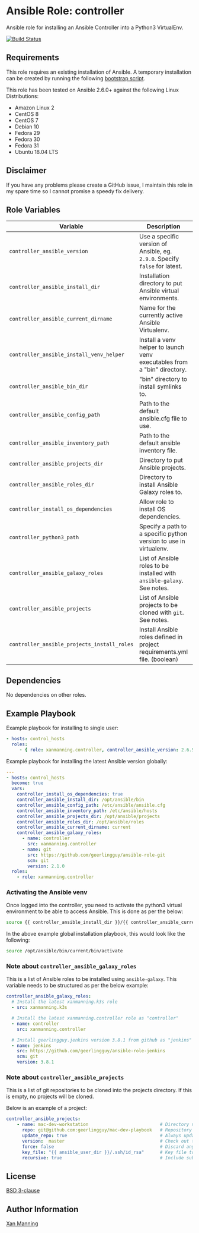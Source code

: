# Ansible Role: controller

Ansible role for installing an Ansible Controller into a Python3 VirtualEnv.

[![Build Status](https://www.travis-ci.org/PyratLabs/ansible-role-controller.svg?branch=master)](https://www.travis-ci.org/PyratLabs/ansible-role-controller)

## Requirements

This role requires an existing installation of Ansible. A temporary installation
can be created by running the following [bootstrap script](bootstrap.sh).

This role has been tested on Ansible 2.6.0+ against the following Linux Distributions:

  - Amazon Linux 2
  - CentOS 8
  - CentOS 7
  - Debian 10
  - Fedora 29
  - Fedora 30
  - Fedora 31
  - Ubuntu 18.04 LTS

## Disclaimer

If you have any problems please create a GitHub issue, I maintain this role in
my spare time so I cannot promise a speedy fix delivery.

## Role Variables


| Variable                                    | Description                                                                 | Default Value              |
|---------------------------------------------|-----------------------------------------------------------------------------|----------------------------|
| `controller_ansible_version`                | Use a specific version of Ansible, eg. `2.9.0`. Specify `false` for latest. | `false`                    |
| `controller_ansible_install_dir`            | Installation directory to put Ansible virtual environments.                 | `$HOME/.virtualenvs`       |
| `controller_ansible_current_dirname`        | Name for the currently active Ansible Virtualenv.                           | ansible                    |
| `controller_ansible_install_venv_helper`    | Install a venv helper to launch venv executables from a "bin" directory.    | `true`                     |
| `controller_ansible_bin_dir`                | "bin" directory to install symlinks to.                                     | `$HOME/bin`                |
| `controller_ansible_config_path`            | Path to the default ansible.cfg file to use.                                | `$HOME/.ansible.cfg`       |
| `controller_ansible_inventory_path`         | Path to the default ansible inventory file.                                 | `$HOME/.ansible/hosts.yml` |
| `controller_ansible_projects_dir`           | Directory to put Ansible projects.                                          | `$HOME/projects`           |
| `controller_ansible_roles_dir`              | Directory to install Ansible Galaxy roles to.                               | `$HOME/.ansible/roles`     |
| `controller_install_os_dependencies`        | Allow role to install OS dependencies.                                      | `false`                    |
| `controller_python3_path`                   | Specify a path to a specific python version to use in virtualenv.           | _NULL_                     |
| `controller_ansible_galaxy_roles`           | List of Ansible roles to be installed with `ansible-galaxy`. See notes.     | _NULL_                     |
| `controller_ansible_projects`               | List of Ansible projects to be cloned with `git`. See notes.                | _NULL_                     |
| `controller_ansible_projects_install_roles` | Install Ansible roles defined in project requirements.yml file. (boolean)   | `false`                    |

## Dependencies

No dependencies on other roles.

## Example Playbook

Example playbook for installing to single user:

```yaml
- hosts: control_hosts
  roles:
     - { role: xanmanning.controller, controller_ansible_version: 2.6.5 }
```

Example playbook for installing the latest Ansible version globally:

```yaml
---
- hosts: control_hosts
  become: true
  vars:
    controller_install_os_dependencies: true
    controller_ansible_install_dir: /opt/ansible/bin
    controller_ansible_config_path: /etc/ansible/ansible.cfg
    controller_ansible_inventory_path: /etc/ansible/hosts
    controller_ansible_projects_dir: /opt/ansible/projects
    controller_ansible_roles_dir: /opt/ansible/roles
    controller_ansible_current_dirname: current
    controller_ansible_galaxy_roles:
      - name: controller
        src: xanmanning.controller
      - name: git
        src: https://github.com/geerlingguy/ansible-role-git
        scm: git
        version: 2.1.0
  roles:
    - role: xanmanning.controller
```

### Activating the Ansible venv

Once logged into the controller, you need to activate the python3 virtual
environment to be able to access Ansible. This is done as per the below:

```bash
source {{ controller_ansible_install_dir }}/{{ controller_ansible_current_dirname }}/bin/activate
```

In the above example global installation playbook, this would look like the
following:

```bash
source /opt/ansible/bin/current/bin/activate
```

### Note about `controller_ansible_galaxy_roles`

This is a list of Ansible roles to be installed using `ansible-galaxy`. This
variable needs to be structured as per the below example:

```yaml
controller_ansible_galaxy_roles:
  # Install the latest xanmanning.k3s role
  - src: xanmanning.k3s

  # Install the latest xanmanning.controller role as "controller"
  - name: controller
    src: xanmanning.controller

  # Install geerlingguy.jenkins version 3.8.1 from github as "jenkins"
  - name: jenkins
    src: https://github.com/geerlingguy/ansible-role-jenkins
    scm: git
    version: 3.8.1
```

### Note about `controller_ansible_projects`

This is a list of git repositories to be cloned into the projects directory.
If this is empty, no projects will be cloned.

Below is an example of a project:

```yaml
controller_ansible_projects:
    - name: mac-dev-workstation                           # Directory name to clone into
      repo: git@github.com:geerlingguy/mac-dev-playbook   # Repository to clone
      update_repo: true                                   # Always update local copy of repo
      version:  master                                    # Check out this version of the repo
      force: false                                        # Discard any existing working copy of the repo
      key_file: "{{ ansible_user_dir }}/.ssh/id_rsa"      # Key file to use to clone the repo
      recursive: true                                     # Include submodules in clone
```

## License

[BSD 3-clause](LICENSE.txt)

## Author Information

[Xan Manning](https://xanmanning.co.uk/)
